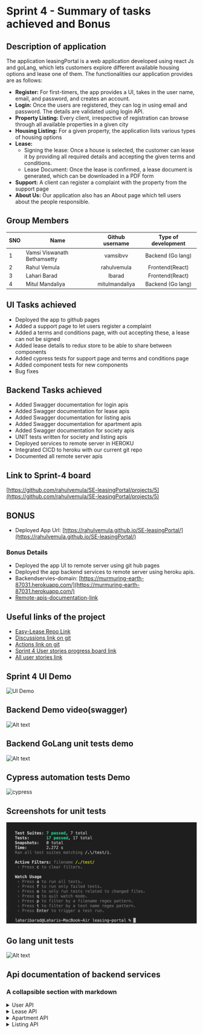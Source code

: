 # Sprint 4 - Summary of tasks achieved and Bonus

## Description of application
The application leasingPortal is a web application developed using react Js and goLang, which lets customers explore different available housing options and lease one of them.
The functionalities our application provides are as follows:

- **Register:** For first-timers, the app provides a UI, takes in the user name, email, and password, and creates an account.
- **Login:**  Once the users are registered, they can log in using email and password. The details are validated using login API.
- **Property Listing:** Every client, irrespective of registration can browse through all available properties in a given city
- **Housing Listing:** For a given property, the application lists various types of housing options
- **Lease:** 
  - Signing the lease: Once a house is selected, the customer can lease it by providing all required details and accepting the given terms and conditions.
  - Lease Document: Once the lease is confirmed, a lease document is generated, which can be downloaded in a PDF form
- **Support:** 
  A client can register a complaint with the property from the support page
- **About Us:** 
  Our application also has an About page which tell users about the people responsible.
  
  
## Group Members
SNO | Name                          | Github username| Type of development|
--- | -------------                 |:-------------: | :------------------:
1   | Vamsi Viswanath Bethamsetty   | vamsibvv       | Backend (Go lang)  |
2   | Rahul Vemula                  | rahulvemula    | Frontend(React)    |
3   | Lahari Barad                  | lbarad         | Frontend(React)    |
4   | Mitul Mandaliya               | mitulmandaliya | Backend (Go lang)  |


## UI Tasks achieved
- Deployed the app to github pages
- Added a support page to let users register a complaint
- Added a terms and conditions page, with out accepting these, a lease can not be signed
- Added lease details to redux store to be able to share between components
- Added cypress tests for support page and terms and conditions page
- Added component tests for new components
- Bug fixes


## Backend Tasks achieved

- Added Swagger documentation for login apis
- Added Swagger documentation for lease apis
- Added Swagger documentation for listing apis
- Added Swagger documentation for apartment apis
- Added Swagger documentation for society apis
- UNIT tests written for society and listing apis
- Deployed services to remote server in HEROKU
- Integrated CICD to heroku with our current git repo
- Documented all remote server apis

## Link to Sprint-4 board
[https://github.com/rahulvemula/SE-leasingPortal/projects/5](https://github.com/rahulvemula/SE-leasingPortal/projects/5)
## BONUS
- Deployed App Url: [https://rahulvemula.github.io/SE-leasingPortal/](https://rahulvemula.github.io/SE-leasingPortal/)
### Bonus Details
- Deployed the app UI to remote server using git hub pages
- Deployed the app backend services to remote server using heroku apis.  
- Backendservies-domain: [https://murmuring-earth-87031.herokuapp.com/](https://murmuring-earth-87031.herokuapp.com/)
- [Remote-apis-documentation-link](#api-documentation-of-backend-services)         

## Useful links of the project

- [Easy-Lease Repo Link](https://github.com/rahulvemula/SE-leasingPortal)
- [Discussions link on git](https://github.com/rahulvemula/SE-leasingPortal/discussions)
- [Actions link on git](https://github.com/rahulvemula/SE-leasingPortal/actions)
- [Sprint 4 User stories progress board link](https://github.com/rahulvemula/SE-leasingPortal/projects/5)
- [All user stories link](https://github.com/rahulvemula/SE-leasingPortal/issues)

## Sprint 4 UI Demo
![UI Demo](Screenshots/Sprint4UIDemo.gif?raw=true "UI demo")

## Backend Demo video(swagger)
![Alt text](Screenshots/SwaggerDocForBackend.gif?raw=true "Backend demo swagger")

## Backend GoLang unit tests demo
![Alt text](Screenshots/BackendUnitTests.gif?raw=true "Back end Unit tests")

## Cypress automation tests Demo
![cypress](Screenshots/finalCypressTests.gif?raw=true)

## Screenshots for unit tests
![Alt text](Screenshots/component-tests.png?raw=true "UI Component tests")

## Go lang unit tests
![Alt text](Screenshots/GoLangUnitTestsSpring4.png?raw=true "Back end Unit tests")

## Api documentation of backend services

### A collapsible section with markdown

<details>
  <summary>User API</summary>
  
  ### GET ALL USERS
  - [http://murmuring-earth-87031.herokuapp.com/users ](http://murmuring-earth-87031.herokuapp.com/users)
  ### GET USER BY EMAIL
  - [http://murmuring-earth-87031.herokuapp.com/users/{email}](http://murmuring-earth-87031.herokuapp.com/users/{email})
  ### CREATE A USER
  - [http://murmuring-earth-87031.herokuapp.com/users](http://murmuring-earth-87031.herokuapp.com/users)
  * Payload
  ``` json
   {
      "name":"vamsi",
      "email":"vbethamsetty@ufl.edu",
      "password": "vamsi"
   }
   ```
  ### UPDATE AN USER
  - [http://murmuring-earth-87031.herokuapp.com/users/{userId}](http://murmuring-earth-87031.herokuapp.com/users/{userId})
  * Payload
  ``` json
   {
      "name":"vamsi",
      "email":"vbethamsetty@ufl.edu",
      "password": "vamsi"
   }
   ```
  ### DELETE AN USER
  - [http://murmuring-earth-87031.herokuapp.com/users/{id}](http://murmuring-earth-87031.herokuapp.com/users/{id})
</details>
<details>
  <summary>Lease API</summary>
  
  ### GET  ALL LEASES
  - [http://murmuring-earth-87031.herokuapp.com/leases ](http://murmuring-earth-87031.herokuapp.com/leases)
  ### CREATE A LEASE
  - [http://murmuring-earth-87031.herokuapp.com/leases](http://murmuring-earth-87031.herokuapp.com/leases)
  * Payload
  ``` json
    {
        "listingId":1,
        "userId":"1",
        "leaseStartDate": "28 Jan",
        "leaseEndDate" : "14 Feb"
    }
   ```
  ### UPDATE A LEASE
  - [http://murmuring-earth-87031.herokuapp.com/leases/{leaseId}](http://murmuring-earth-87031.herokuapp.com/leases/{leaseId})
  * Payload
  ``` json
   {
        "listingId":1,
        "userId":"1",
        "leaseStartDate": "28 Jan",
        "leaseEndDate" : "14 Feb"
    }
   ```
  ### DELETE A LEASE
  - [http://murmuring-earth-87031.herokuapp.com/leases/{leaseId}](http://murmuring-earth-87031.herokuapp.com/leases/{leaseId})
</details>
<details>
  <summary>Apartment API</summary>
  
  ### GET ALL APARTMENTS
  - [http://murmuring-earth-87031.herokuapp.com/apartments ](http://murmuring-earth-87031.herokuapp.com/apartments)
  ### CREATE AN APARTMENT
  - [http://murmuring-earth-87031.herokuapp.com/apartments](http://murmuring-earth-87031.herokuapp.com/apartments)
  * Payload
  ``` json
    {
        "name":"",
        "address":"3800 SW",
        "amenities": "counter top, new appliances"
    }
   ```
  ### UPDATE AN APARTMENT
  - [http://murmuring-earth-87031.herokuapp.com/apartments/{apartmentId}](http://murmuring-earth-87031.herokuapp.com/apartments/{apartmentId})
  * Payload
  ``` json
   {
        "name":"",
        "address":"3800 SW",
        "amenities": "counter top, new appliances"
    }
   ```
  ### DELETE AN APARTNMENT
  - [http://murmuring-earth-87031.herokuapp.com/apartments/{apartmentId}](http://murmuring-earth-87031.herokuapp.com/apartments/{apartmentId})
</details>
<details>
  <summary>Listing API</summary>
  
  ### GET ALL LISTINGS
  - [http://murmuring-earth-87031.herokuapp.com/listings ](http://murmuring-earth-87031.herokuapp.com/listings)
  ### CREATE A LISTING
  - [http://murmuring-earth-87031.herokuapp.com/listings](http://murmuring-earth-87031.herokuapp.com/listings)
  * Payload
  ``` json
    {
        "listingType":"bedroom",
        "houseType":"1",
        "rent": 500,
        "userId": 1,
        "isleased": true
    }
   ```
  ### UPDATE A LISTING
  - [http://murmuring-earth-87031.herokuapp.com/listings/{listingId}](http://murmuring-earth-87031.herokuapp.com/listings/{listingId})
  * Payload
  ``` json
   {
        "listingType":"bedroom",
        "houseType":"1",
        "rent": 500,
        "userId": 1,
        "isleased": true
    }
   ```
  ### DELETE A LISTING
  - [http://murmuring-earth-87031.herokuapp.com/listings/{listingId}](http://murmuring-earth-87031.herokuapp.com/listing/{listingId})
</details>
